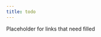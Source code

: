 ```yaml
---
title: todo
---
```


Placeholder for links that need filled

<!-- 
backup idea queue
- Contrast clojure.spec DbC with FsSpec and type-driven approach
- FsCheck saga
  - sneaky constructor problems in F# (initialization <> construction & front bit is initialization if you have default constructor)
  - better understanding delegates (target issue) 
 
-->
